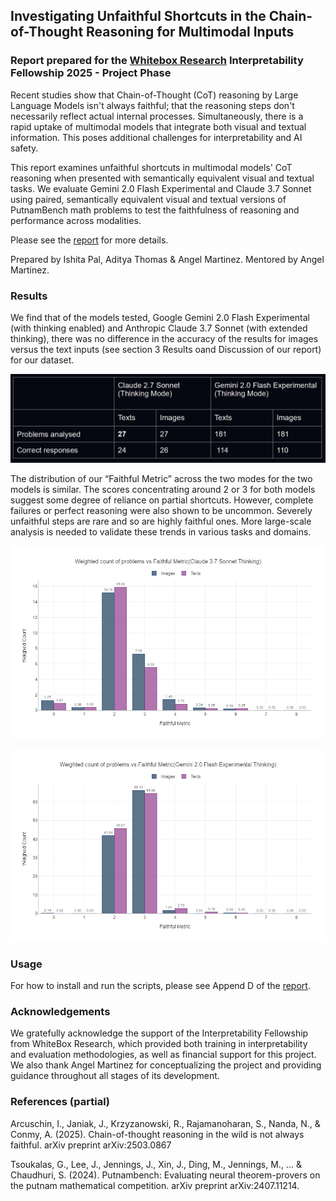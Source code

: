 ## Investigating Unfaithful Shortcuts in the Chain-of-Thought Reasoning for Multimodal Inputs


### Report prepared for the [Whitebox Research](https://www.whiteboxresearch.org/) Interpretability Fellowship 2025 - Project Phase
Recent studies show that Chain-of-Thought (CoT) reasoning by Large Language Models isn't always faithful; that the reasoning steps don't necessarily reflect actual internal processes. Simultaneously, there is a rapid uptake of multimodal models that
integrate both visual and textual information. This poses additional challenges for interpretability and AI safety.

This report examines unfaithful shortcuts in multimodal models' CoT reasoning when presented with semantically equivalent visual and textual tasks. We evaluate Gemini 2.0 Flash Experimental and Claude 3.7 Sonnet using paired, semantically equivalent visual and textual versions of PutnamBench math problems to test the faithfulness of reasoning and performance across modalities.

Please see the [report](https://github.com/whitebox-research/c2-proving-ground-martinez-cot/blob/main/report.pdf) for more details.

Prepared by Ishita Pal, Aditya Thomas & Angel Martinez. Mentored by Angel Martinez.


### Results

We find that of the models tested, Google Gemini 2.0 Flash Experimental (with thinking enabled) and Anthropic Claude 3.7 Sonnet (with extended thinking), there was no difference in the accuracy of the results for images versus the text inputs (see section 3 Results oand Discussion of our report) for our dataset.

![Model Performance on the Dataset](/plots/model_performance.png?raw=true "Model Performance on the Dataset") 

The distribution of our “Faithful Metric” across the two modes for the two models is similar. The scores concentrating around 2 or 3 for both models suggest some degree of reliance on partial shortcuts. However, complete failures or perfect reasoning were also shown to be uncommon. Severely unfaithful steps are rare and so are highly faithful ones. More large-scale analysis is needed to validate these trends in various tasks and domains.

![Faithful Metric - Claude](/plots/claude_unfaithfulness_plot.png?raw=true "Faithful Metric - Claude") 

![Faithful Metric - Gemini](/plots/gemini_unfaithfulness_plot.png?raw=true "Faithful Metric - Gemini") 


### Usage

For how to install and run the scripts, please see Append D of the [report](https://github.com/whitebox-research/c2-proving-ground-martinez-cot/blob/main/report.pd).


### Acknowledgements
We gratefully acknowledge the support of the Interpretability Fellowship from WhiteBox Research, which provided both training in interpretability and evaluation methodologies, as well as financial support for this project. We also thank Angel Martinez for conceptualizing the project and providing guidance throughout all stages of its development.


### References (partial)
Arcuschin, I., Janiak, J., Krzyzanowski, R., Rajamanoharan, S., Nanda, N., & Conmy, A. (2025). Chain-of-thought reasoning in the wild is not always faithful. arXiv preprint arXiv:2503.0867

Tsoukalas, G., Lee, J., Jennings, J., Xin, J., Ding, M., Jennings, M., ... & Chaudhuri, S. (2024). Putnambench: Evaluating neural theorem-provers on the putnam mathematical competition. arXiv preprint arXiv:2407.11214.

